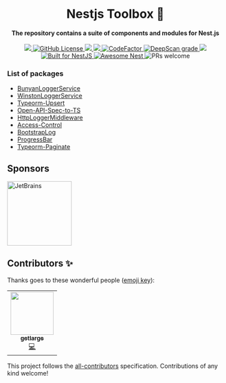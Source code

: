 <div align="center">
   <h1>Nestjs Toolbox 🧰</h1>
</div>
<div align="center">
   <strong>The repository contains a suite of components and modules for Nest.js</strong>
</div>
<br />
<div align="center">
   <a href="https://travis-ci.org/lupu60/nestjs-toolbox">
     <img src="https://travis-ci.org/lupu60/nestjs-toolbox.svg?branch=master" />
   </a>
   <a href="#">
    <img alt="GitHub License" src="https://img.shields.io/github/license/lupu60/nestjs-toolbox">
   </a>
   <a href="https://david-dm.org/lupu60/nestjs-toolbox">
     <img src="https://david-dm.org/lupu60/nestjs-toolbox.svg"  />
   </a>
   <a href="https://lerna.js.org/">
     <img src="https://img.shields.io/badge/maintained%20with-lerna-cc00ff.svg"  />
   </a>
   <a href="https://www.codefactor.io/repository/github/lupu60/nestjs-toolbox">
     <img src="https://www.codefactor.io/repository/github/lupu60/nestjs-toolbox/badge" alt="CodeFactor" />
   </a>
   <a href="https://deepscan.io/dashboard#view=project&tid=5310&pid=7118&bid=66230">
     <img src="https://deepscan.io/api/teams/5310/projects/7118/branches/66230/badge/grade.svg" alt="DeepScan grade">
   </a>
   <a href="#contributors-">
     <img src="https://img.shields.io/badge/all_contributors-1-orange.svg?style=flat-square"  />
   </a>
   <a href="https://nestjs.com" target="_blank">
     <img src="https://img.shields.io/badge/build%20for-NestJS-red.svg" alt="Built for NestJS" />
   </a>
   <a href="https://github.com/juliandavidmr/awesome-nestjs#components--libraries">
     <img src="https://awesome.re/mentioned-badge.svg" alt="Awesome Nest" />
   </a>
     <img src="https://img.shields.io/badge/PRs-welcome-brightgreen.svg" alt="PRs welcome" />
</div>

### List of packages

- [BunyanLoggerService](https://github.com/lupu60/nestjs-toolbox/tree/master/packages/bunyan-logger)
- [WinstonLoggerService](https://github.com/lupu60/nestjs-toolbox/tree/master/packages/winston-logger)
- [Typeorm-Upsert](https://github.com/lupu60/nestjs-toolbox/tree/master/packages/typeorm-upsert)
- [Open-API-Spec-to-TS](https://github.com/lupu60/nestjs-toolbox/tree/master/packages/open-api-spec-to-ts)
- [HttpLoggerMiddleware](https://github.com/lupu60/nestjs-toolbox/tree/master/packages/http-logger-middleware)
- [Access-Control](https://github.com/lupu60/nestjs-toolbox/tree/master/packages/access-control)
- [BootstrapLog](https://github.com/lupu60/nestjs-toolbox/tree/master/packages/bootstrap-log)
- [ProgressBar](https://github.com/lupu60/nestjs-toolbox/tree/master/packages/progress-bar)
- [Typeorm-Paginate](https://github.com/lupu60/nestjs-toolbox/tree/master/packages/typeorm-paginate)

## Sponsors

<a href="https://www.jetbrains.com/?from=nestjs-toolbox">
     <img src="https://resources.jetbrains.com/storage/products/company/brand/logos/jb_beam.png"  alt="JetBrains" width="150"/>
</a>

## Contributors ✨

Thanks goes to these wonderful people ([emoji key](https://allcontributors.org/docs/en/emoji-key)):

<!-- ALL-CONTRIBUTORS-LIST:START - Do not remove or modify this section -->
<!-- prettier-ignore-start -->
<!-- markdownlint-disable -->
<table>
  <tr>
    <td align="center"><a href="https://getlarge.eu"><img src="https://avatars1.githubusercontent.com/u/15331923?v=4" width="100px;" alt=""/><br /><sub><b>getlarge</b></sub></a><br /><a href="https://github.com/lupu60/nestjs-toolbox/commits?author=getlarge" title="Code">💻</a></td>
  </tr>
</table>

<!-- markdownlint-enable -->
<!-- prettier-ignore-end -->

<!-- ALL-CONTRIBUTORS-LIST:END -->

This project follows the [all-contributors](https://github.com/all-contributors/all-contributors) specification. Contributions of any kind welcome!
